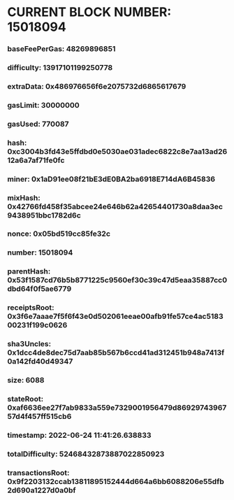 # CURRENT BLOCK NUMBER: 15018094

### baseFeePerGas: 48269896851
### difficulty: 13917101199250778
### extraData: 0x486976656f6e2075732d6865617679
### gasLimit: 30000000
### gasUsed: 770087
### hash: 0xc3004b3fd43e5ffdbd0e5030ae031adec6822c8e7aa13ad2612a6a7af71fe0fc
### miner: 0x1aD91ee08f21bE3dE0BA2ba6918E714dA6B45836
### mixHash: 0x42766fd458f35abcee24e646b62a42654401730a8daa3ec9438951bbc1782d6c
### nonce: 0x05bd519cc85fe32c
### number: 15018094
### parentHash: 0x53f1587cd76b5b8771225c9560ef30c39c47d5eaa35887cc0dbd64f0f5ae6779
### receiptsRoot: 0x3f6e7aaae7f5f6f43e0d502061eeae00afb91fe57ce4ac518300231f199c0626
### sha3Uncles: 0x1dcc4de8dec75d7aab85b567b6ccd41ad312451b948a7413f0a142fd40d49347
### size: 6088
### stateRoot: 0xaf6636ee27f7ab9833a559e7329001956479d8692974396757d4f457ff515cb6
### timestamp: 2022-06-24 11:41:26.638833
### totalDifficulty: 52468432873887022850923
### transactionsRoot: 0x9f2203132ccab13811895152444d664a6bb6088206e55dfb2d690a1227d0a0bf
